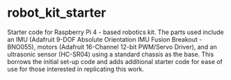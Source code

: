 # robot_kit_starter
Starter code for Raspberry Pi 4 - based robotics kit. The parts used include an IMU (Adafruit 9-DOF Absolute Orientation IMU Fusion Breakout - BNO055), motors (Adafruit 16-Channel 12-bit PWM/Servo Driver), and an ultrasonic sensor (HC-SR04) using a standard chassis as the base. This borrows the initial set-up code and adds additional starter code for ease of use for those interested in replicating this work. 

